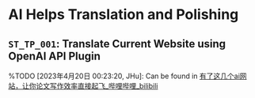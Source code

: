 # AI Helps Translation and Polishing





## `ST_TP_001`: Translate Current Website using OpenAI API Plugin

%TODO [2023年4月20日 00:23:20, JHu]: Can be found in [有了这几个ai网站，让你论文写作效率直接起飞_哔哩哔哩_bilibili](https://www.bilibili.com/video/BV1zv4y1H7yw/?spm_id_from=333.999.0.0&vd_source=57ac3ae5415445af2ffe1e61e1722d73)



